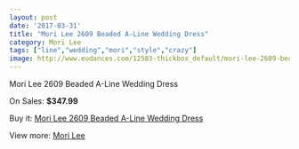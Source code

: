 ```yaml
---
layout: post
date: '2017-03-31'
title: "Mori Lee 2609 Beaded A-Line Wedding Dress"
category: Mori Lee
tags: ["line","wedding","mori","style","crazy"]
image: http://www.eudances.com/12583-thickbox_default/mori-lee-2609-beaded-a-line-wedding-dress.jpg
---
```

Mori Lee 2609 Beaded A-Line Wedding Dress

On Sales: **$347.99**
<a href="https://www.eudances.com/en/mori-lee/3878-mori-lee-2609-beaded-a-line-wedding-dress.html"><amp-img layout="responsive" width="600" height="600" src="//www.eudances.com/12583-thickbox_default/mori-lee-2609-beaded-a-line-wedding-dress.jpg" alt="Mori Lee 2609 Beaded A-Line Wedding Dress 0" /></a>
<a href="https://www.eudances.com/en/mori-lee/3878-mori-lee-2609-beaded-a-line-wedding-dress.html"><amp-img layout="responsive" width="600" height="600" src="//www.eudances.com/12589-thickbox_default/mori-lee-2609-beaded-a-line-wedding-dress.jpg" alt="Mori Lee 2609 Beaded A-Line Wedding Dress 1" /></a>
<a href="https://www.eudances.com/en/mori-lee/3878-mori-lee-2609-beaded-a-line-wedding-dress.html"><amp-img layout="responsive" width="600" height="600" src="//www.eudances.com/12588-thickbox_default/mori-lee-2609-beaded-a-line-wedding-dress.jpg" alt="Mori Lee 2609 Beaded A-Line Wedding Dress 2" /></a>
<a href="https://www.eudances.com/en/mori-lee/3878-mori-lee-2609-beaded-a-line-wedding-dress.html"><amp-img layout="responsive" width="600" height="600" src="//www.eudances.com/12587-thickbox_default/mori-lee-2609-beaded-a-line-wedding-dress.jpg" alt="Mori Lee 2609 Beaded A-Line Wedding Dress 3" /></a>
<a href="https://www.eudances.com/en/mori-lee/3878-mori-lee-2609-beaded-a-line-wedding-dress.html"><amp-img layout="responsive" width="600" height="600" src="//www.eudances.com/12586-thickbox_default/mori-lee-2609-beaded-a-line-wedding-dress.jpg" alt="Mori Lee 2609 Beaded A-Line Wedding Dress 4" /></a>
<a href="https://www.eudances.com/en/mori-lee/3878-mori-lee-2609-beaded-a-line-wedding-dress.html"><amp-img layout="responsive" width="600" height="600" src="//www.eudances.com/12585-thickbox_default/mori-lee-2609-beaded-a-line-wedding-dress.jpg" alt="Mori Lee 2609 Beaded A-Line Wedding Dress 5" /></a>
<a href="https://www.eudances.com/en/mori-lee/3878-mori-lee-2609-beaded-a-line-wedding-dress.html"><amp-img layout="responsive" width="600" height="600" src="//www.eudances.com/12584-thickbox_default/mori-lee-2609-beaded-a-line-wedding-dress.jpg" alt="Mori Lee 2609 Beaded A-Line Wedding Dress 6" /></a>

Buy it: [Mori Lee 2609 Beaded A-Line Wedding Dress](https://www.eudances.com/en/mori-lee/3878-mori-lee-2609-beaded-a-line-wedding-dress.html "Mori Lee 2609 Beaded A-Line Wedding Dress")

View more: [Mori Lee](https://www.eudances.com/en/9-mori-lee "Mori Lee")